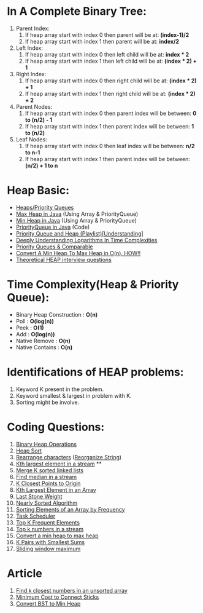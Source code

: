 # In A Complete Binary Tree:

1. Parent Index:
    1. If heap array start with index 0 then parent will be at: **(index-1)/2**
    2. If heap array start with index 1 then parent will be at: **index/2**
2. Left Index:
    1. If heap array start with index 0 then left child will be at: **index * 2**
    2. If heap array start with index 1 then left child will be at: **(index * 2) + 1**
3. Right Index:
    1. If heap array start with index 0 then right child will be at: **(index * 2) + 1**
    2. If heap array start with index 1 then right child will be at: **(index * 2) + 2**
4. Parent Nodes:
    1. If heap array start with index 0 then parent index will be between: **0 to (n/2) - 1**
    2. If heap array start with index 1 then parent index will be between: **1 to (n/2)**
5. Leaf Nodes:
    1. If heap array start with index 0 then leaf index will be between: **n/2 to n-1**
    2. If heap array start with index 1 then parent index will be between: **(n/2) + 1 to n**

# Heap Basic:

- [Heaps/Priority Queues](https://www.hackerearth.com/practice/data-structures/trees/heapspriority-queues/tutorial/)
- [Max Heap in Java](https://www.geeksforgeeks.org/max-heap-in-java/) (Using Array & PriorityQueue)
- [Min Heap in Java](https://www.geeksforgeeks.org/min-heap-in-java/) (Using Array & PriorityQueue)
- [PriorityQueue in Java](https://www.geeksforgeeks.org/priority-queue-class-in-java-2/) (Code)
- [Priority Queue and Heap (Playlist)[Understanding]](https://www.youtube.com/watch?v=wptevk0bshY&list=PLDV1Zeh2NRsCLFSHm1nYb9daYf60lCcag)
- [Deeply Understanding Logarithms In Time Complexities](https://www.youtube.com/watch?v=M4ubFru2O80&t=1s)
- [Priority Queues & Comparable](https://www.freecodecamp.org/news/priority-queue-implementation-in-java/)
- [Convert A Min Heap To Max Heap in O(n). HOW!!](https://afteracademy.com/blog/convert-a-min-heap-to-a-max-heap)
- [Theoretical HEAP interview questions](https://www.fullstack.cafe/blog/heap-interview-questions)

# Time Complexity(Heap & Priority Queue):

- Binary Heap Construction : **O(n)**
- Poll : **O(log(n))**
- Peek : **O(1)**
- Add : **O(log(n))**
- Native Remove : **O(n)**
- Native Contains : **O(n)**

# Identifications of HEAP problems:

1. Keyword K present in the problem.
2. Keyword smallest & largest in problem with K.
3. Sorting might be involve.

# Coding Questions:

1. [Binary Heap Operations](https://practice.geeksforgeeks.org/problems/operations-on-binary-min-heap/1)
2. [Heap Sort](https://practice.geeksforgeeks.org/problems/heap-sort/1)
3. [Rearrange characters](https://practice.geeksforgeeks.org/problems/rearrange-characters/0) ([Reorganize String](https://leetcode.com/problems/reorganize-string/))
4. [Kth largest element in a stream](https://practice.geeksforgeeks.org/problems/kth-largest-element-in-a-stream/0) **
5. [Merge K sorted linked lists](https://practice.geeksforgeeks.org/problems/merge-k-sorted-linked-lists/1)
6. [Find median in a stream](https://practice.geeksforgeeks.org/problems/find-median-in-a-stream-1587115620/1)
7. [K Closest Points to Origin](https://leetcode.com/problems/k-closest-points-to-origin/)
8. [Kth Largest Element in an Array](https://leetcode.com/problems/kth-largest-element-in-an-array/)
9. [Last Stone Weight](https://leetcode.com/problems/last-stone-weight/)
10. [Nearly Sorted Algorithm](https://practice.geeksforgeeks.org/problems/nearly-sorted-algorithm/0)
11. [Sorting Elements of an Array by Frequency](https://practice.geeksforgeeks.org/problems/sorting-elements-of-an-array-by-frequency/0)
12. [Task Scheduler](https://leetcode.com/problems/task-scheduler/)
13. [Top K Frequent Elements](https://leetcode.com/problems/top-k-frequent-elements/)
14. [Top k numbers in a stream](https://practice.geeksforgeeks.org/problems/top-k-numbers3425/1)
15. [Convert a min heap to max heap](https://afteracademy.com/problems/convert-a-min-heap-to-max-heap)
16. [K Pairs with Smallest Sums](https://afteracademy.com/problems/k-pairs-with-smallest-sums)
17. [Sliding window maximum](https://afteracademy.com/problems/sliding-window-maximum)

# Article

1. [Find k closest numbers in an unsorted array](https://www.geeksforgeeks.org/find-k-closest-numbers-in-an-unsorted-array/)
2. [Minimum Cost to Connect Sticks](https://carlosbf.medium.com/top-amazon-questions-minimum-cost-to-connect-sticks-lc-1167-6e547e1715ac)
3. [Convert BST to Min Heap](https://www.geeksforgeeks.org/convert-bst-min-heap/)